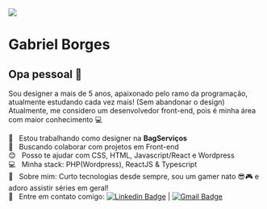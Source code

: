 <img width="auto" src="https://github.com/tgmarinho/tgmarinho/blob/master/banner.png">


# Gabriel Borges

## Opa pessoal 👋
Sou designer a mais de 5 anos, apaixonado pelo ramo da programação, atualmente estudando cada vez mais! (Sem abandonar o design)
Atualmente, me considero um desenvolvedor front-end, pois é minha área com maior conhecimento :computer:

 :rocket:  &nbsp; Estou trabalhando como designer na **BagServiços**
 <br/> :purple_heart: &nbsp; Buscando colaborar com projetos em Front-end
 <br/> :blush: &nbsp; Posso te ajudar com CSS, HTML, Javascript/React e Wordpress
 <br/> :computer: &nbsp; Minha stack: PHP(Wordpress), ReactJS & Typescript
 <br/> 💬  &nbsp; Sobre mim: Curto tecnologias desde sempre, sou um gamer nato 😎🎮 e adoro assistir séries em geral!
 <br/> :email: &nbsp; Entre em contato comigo: [![Linkedin Badge](https://img.shields.io/badge/-ThiagoMarinho-blue?style=flat-square&logo=Linkedin&logoColor=white&link=https://www.linkedin.com/in/gabriel-borges-52222a1b8/)](https://www.linkedin.com/in/gabriel-borges-52222a1b8/) 
| 
[![Gmail Badge](https://img.shields.io/badge/-tgmarinho@gmail.com-c14438?style=flat-square&logo=Gmail&logoColor=white&link=mailto:gbdesigns13@gmail.com)](mailto:gbdesigns13@gmail.com)
